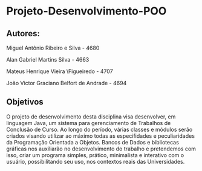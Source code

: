 # Projeto-Desenvolvimento-POO

## Autores:

Miguel Antônio Ribeiro e Silva - 4680

Alan Gabriel Martins Silva - 4663

Mateus Henrique Vieira \Figueiredo - 4707

João Victor Graciano Belfort de Andrade - 4694

## Objetivos

O projeto de desenvolvimento desta disciplina visa desenvolver, em linguagem Java, um sistema para gerenciamento de Trabalhos de Conclusão de Curso.
Ao longo do período, várias classes e módulos serão criados visando utilizar ao máximo todas as especifidades e  peculiaridades da Programação Orientada a Objetos.
Bancos de Dados e bibliotecas gráficas nos auxiliarão no desenvolvimento do trabalho e pretendemos com isso, criar um programa simples, prático, minimalista e  interativo com o usuário, possibilitando seu uso, nos contextos reais das Universidades.
